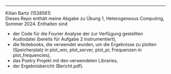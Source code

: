 ---

Kilian Bartz (1538561)  
Dieses Repo enthält meine Abgabe zu Übung 1, Heterogeneous Computing, Sommer 2024. Enthalten sind

- der Code für die Fourier Analyse der zur Verfügung gestellten Audiodatei (bereits für Aufgabe 2 instrumentiert),
- die Notebooks, die verwendet wurden, um die Ergebnisse zu plotten (Speicherplatz in plot_win, plot_server, plot_pi; Frequenzen in plot_frequencies),
- das Poetry Projekt mit den verwendeten Libraries,
- der Ergebnisbericht (Bericht.pdf).

